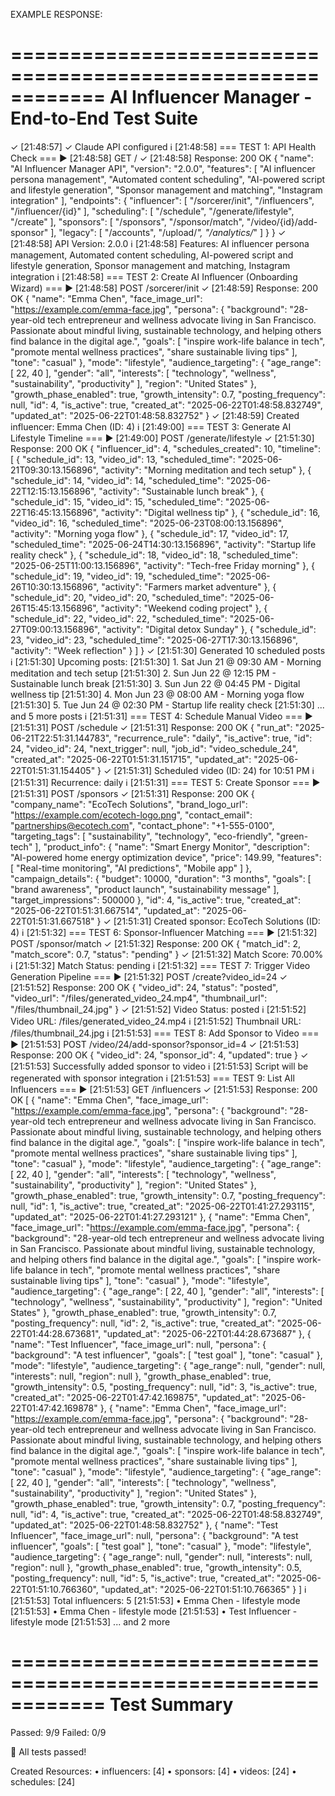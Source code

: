 EXAMPLE RESPONSE:

============================================================
AI Influencer Manager - End-to-End Test Suite
============================================================
✓ [21:48:57] ✓ Claude API configured
ℹ [21:48:58] 
=== TEST 1: API Health Check ===
▶ [21:48:58] GET /
✓ [21:48:58] Response: 200 OK
{
  "name": "AI Influencer Manager API",
  "version": "2.0.0",
  "features": [
    "AI influencer persona management",
    "Automated content scheduling",
    "AI-powered script and lifestyle generation",
    "Sponsor management and matching",
    "Instagram integration"
  ],
  "endpoints": {
    "influencer": [
      "/sorcerer/init",
      "/influencers",
      "/influencer/{id}"
    ],
    "scheduling": [
      "/schedule",
      "/generate/lifestyle",
      "/create"
    ],
    "sponsors": [
      "/sponsors",
      "/sponsor/match",
      "/video/{id}/add-sponsor"
    ],
    "legacy": [
      "/accounts",
      "/upload/*",
      "/analytics/*"
    ]
  }
}
✓ [21:48:58] API Version: 2.0.0
ℹ [21:48:58] Features: AI influencer persona management, Automated content scheduling, AI-powered script and lifestyle generation, Sponsor management and matching, Instagram integration
ℹ [21:48:58] 
=== TEST 2: Create AI Influencer (Onboarding Wizard) ===
▶ [21:48:58] POST /sorcerer/init
✓ [21:48:59] Response: 200 OK
{
  "name": "Emma Chen",
  "face_image_url": "https://example.com/emma-face.jpg",
  "persona": {
    "background": "28-year-old tech entrepreneur and wellness advocate living in San Francisco. Passionate about mindful living, sustainable technology, and helping others find balance in the digital age.",
    "goals": [
      "inspire work-life balance in tech",
      "promote mental wellness practices",
      "share sustainable living tips"
    ],
    "tone": "casual"
  },
  "mode": "lifestyle",
  "audience_targeting": {
    "age_range": [
      22,
      40
    ],
    "gender": "all",
    "interests": [
      "technology",
      "wellness",
      "sustainability",
      "productivity"
    ],
    "region": "United States"
  },
  "growth_phase_enabled": true,
  "growth_intensity": 0.7,
  "posting_frequency": null,
  "id": 4,
  "is_active": true,
  "created_at": "2025-06-22T01:48:58.832749",
  "updated_at": "2025-06-22T01:48:58.832752"
}
✓ [21:48:59] Created influencer: Emma Chen (ID: 4)
ℹ [21:49:00] 
=== TEST 3: Generate AI Lifestyle Timeline ===
▶ [21:49:00] POST /generate/lifestyle
✓ [21:51:30] Response: 200 OK
{
  "influencer_id": 4,
  "schedules_created": 10,
  "timeline": [
    {
      "schedule_id": 13,
      "video_id": 13,
      "scheduled_time": "2025-06-21T09:30:13.156896",
      "activity": "Morning meditation and tech setup"
    },
    {
      "schedule_id": 14,
      "video_id": 14,
      "scheduled_time": "2025-06-22T12:15:13.156896",
      "activity": "Sustainable lunch break"
    },
    {
      "schedule_id": 15,
      "video_id": 15,
      "scheduled_time": "2025-06-22T16:45:13.156896",
      "activity": "Digital wellness tip"
    },
    {
      "schedule_id": 16,
      "video_id": 16,
      "scheduled_time": "2025-06-23T08:00:13.156896",
      "activity": "Morning yoga flow"
    },
    {
      "schedule_id": 17,
      "video_id": 17,
      "scheduled_time": "2025-06-24T14:30:13.156896",
      "activity": "Startup life reality check"
    },
    {
      "schedule_id": 18,
      "video_id": 18,
      "scheduled_time": "2025-06-25T11:00:13.156896",
      "activity": "Tech-free Friday morning"
    },
    {
      "schedule_id": 19,
      "video_id": 19,
      "scheduled_time": "2025-06-26T10:30:13.156896",
      "activity": "Farmers market adventure"
    },
    {
      "schedule_id": 20,
      "video_id": 20,
      "scheduled_time": "2025-06-26T15:45:13.156896",
      "activity": "Weekend coding project"
    },
    {
      "schedule_id": 22,
      "video_id": 22,
      "scheduled_time": "2025-06-27T09:00:13.156896",
      "activity": "Digital detox Sunday"
    },
    {
      "schedule_id": 23,
      "video_id": 23,
      "scheduled_time": "2025-06-27T17:30:13.156896",
      "activity": "Week reflection"
    }
  ]
}
✓ [21:51:30] Generated 10 scheduled posts
ℹ [21:51:30] 
Upcoming posts:
  [21:51:30]   1. Sat Jun 21 @ 09:30 AM - Morning meditation and tech setup
  [21:51:30]   2. Sun Jun 22 @ 12:15 PM - Sustainable lunch break
  [21:51:30]   3. Sun Jun 22 @ 04:45 PM - Digital wellness tip
  [21:51:30]   4. Mon Jun 23 @ 08:00 AM - Morning yoga flow
  [21:51:30]   5. Tue Jun 24 @ 02:30 PM - Startup life reality check
  [21:51:30]   ... and 5 more posts
ℹ [21:51:31] 
=== TEST 4: Schedule Manual Video ===
▶ [21:51:31] POST /schedule
✓ [21:51:31] Response: 200 OK
{
  "run_at": "2025-06-21T22:51:31.144783",
  "recurrence_rule": "daily",
  "is_active": true,
  "id": 24,
  "video_id": 24,
  "next_trigger": null,
  "job_id": "video_schedule_24",
  "created_at": "2025-06-22T01:51:31.151715",
  "updated_at": "2025-06-22T01:51:31.154405"
}
✓ [21:51:31] Scheduled video (ID: 24) for 10:51 PM
ℹ [21:51:31] Recurrence: daily
ℹ [21:51:31] 
=== TEST 5: Create Sponsor ===
▶ [21:51:31] POST /sponsors
✓ [21:51:31] Response: 200 OK
{
  "company_name": "EcoTech Solutions",
  "brand_logo_url": "https://example.com/ecotech-logo.png",
  "contact_email": "partnerships@ecotech.com",
  "contact_phone": "+1-555-0100",
  "targeting_tags": [
    "sustainability",
    "technology",
    "eco-friendly",
    "green-tech"
  ],
  "product_info": {
    "name": "Smart Energy Monitor",
    "description": "AI-powered home energy optimization device",
    "price": 149.99,
    "features": [
      "Real-time monitoring",
      "AI predictions",
      "Mobile app"
    ]
  },
  "campaign_details": {
    "budget": 10000,
    "duration": "3 months",
    "goals": [
      "brand awareness",
      "product launch",
      "sustainability message"
    ],
    "target_impressions": 500000
  },
  "id": 4,
  "is_active": true,
  "created_at": "2025-06-22T01:51:31.667514",
  "updated_at": "2025-06-22T01:51:31.667518"
}
✓ [21:51:31] Created sponsor: EcoTech Solutions (ID: 4)
ℹ [21:51:32] 
=== TEST 6: Sponsor-Influencer Matching ===
▶ [21:51:32] POST /sponsor/match
✓ [21:51:32] Response: 200 OK
{
  "match_id": 2,
  "match_score": 0.7,
  "status": "pending"
}
✓ [21:51:32] Match Score: 70.00%
ℹ [21:51:32] Match Status: pending
ℹ [21:51:32] 
=== TEST 7: Trigger Video Generation Pipeline ===
▶ [21:51:32] POST /create?video_id=24
✓ [21:51:52] Response: 200 OK
{
  "video_id": 24,
  "status": "posted",
  "video_url": "/files/generated_video_24.mp4",
  "thumbnail_url": "/files/thumbnail_24.jpg"
}
✓ [21:51:52] Video Status: posted
ℹ [21:51:52] Video URL: /files/generated_video_24.mp4
ℹ [21:51:52] Thumbnail URL: /files/thumbnail_24.jpg
ℹ [21:51:53] 
=== TEST 8: Add Sponsor to Video ===
▶ [21:51:53] POST /video/24/add-sponsor?sponsor_id=4
✓ [21:51:53] Response: 200 OK
{
  "video_id": 24,
  "sponsor_id": 4,
  "updated": true
}
✓ [21:51:53] Successfully added sponsor to video
ℹ [21:51:53] Script will be regenerated with sponsor integration
ℹ [21:51:53] 
=== TEST 9: List All Influencers ===
▶ [21:51:53] GET /influencers
✓ [21:51:53] Response: 200 OK
[
  {
    "name": "Emma Chen",
    "face_image_url": "https://example.com/emma-face.jpg",
    "persona": {
      "background": "28-year-old tech entrepreneur and wellness advocate living in San Francisco. Passionate about mindful living, sustainable technology, and helping others find balance in the digital age.",
      "goals": [
        "inspire work-life balance in tech",
        "promote mental wellness practices",
        "share sustainable living tips"
      ],
      "tone": "casual"
    },
    "mode": "lifestyle",
    "audience_targeting": {
      "age_range": [
        22,
        40
      ],
      "gender": "all",
      "interests": [
        "technology",
        "wellness",
        "sustainability",
        "productivity"
      ],
      "region": "United States"
    },
    "growth_phase_enabled": true,
    "growth_intensity": 0.7,
    "posting_frequency": null,
    "id": 1,
    "is_active": true,
    "created_at": "2025-06-22T01:41:27.293115",
    "updated_at": "2025-06-22T01:41:27.293121"
  },
  {
    "name": "Emma Chen",
    "face_image_url": "https://example.com/emma-face.jpg",
    "persona": {
      "background": "28-year-old tech entrepreneur and wellness advocate living in San Francisco. Passionate about mindful living, sustainable technology, and helping others find balance in the digital age.",
      "goals": [
        "inspire work-life balance in tech",
        "promote mental wellness practices",
        "share sustainable living tips"
      ],
      "tone": "casual"
    },
    "mode": "lifestyle",
    "audience_targeting": {
      "age_range": [
        22,
        40
      ],
      "gender": "all",
      "interests": [
        "technology",
        "wellness",
        "sustainability",
        "productivity"
      ],
      "region": "United States"
    },
    "growth_phase_enabled": true,
    "growth_intensity": 0.7,
    "posting_frequency": null,
    "id": 2,
    "is_active": true,
    "created_at": "2025-06-22T01:44:28.673681",
    "updated_at": "2025-06-22T01:44:28.673687"
  },
  {
    "name": "Test Influencer",
    "face_image_url": null,
    "persona": {
      "background": "A test influencer",
      "goals": [
        "test goal"
      ],
      "tone": "casual"
    },
    "mode": "lifestyle",
    "audience_targeting": {
      "age_range": null,
      "gender": null,
      "interests": null,
      "region": null
    },
    "growth_phase_enabled": true,
    "growth_intensity": 0.5,
    "posting_frequency": null,
    "id": 3,
    "is_active": true,
    "created_at": "2025-06-22T01:47:42.169875",
    "updated_at": "2025-06-22T01:47:42.169878"
  },
  {
    "name": "Emma Chen",
    "face_image_url": "https://example.com/emma-face.jpg",
    "persona": {
      "background": "28-year-old tech entrepreneur and wellness advocate living in San Francisco. Passionate about mindful living, sustainable technology, and helping others find balance in the digital age.",
      "goals": [
        "inspire work-life balance in tech",
        "promote mental wellness practices",
        "share sustainable living tips"
      ],
      "tone": "casual"
    },
    "mode": "lifestyle",
    "audience_targeting": {
      "age_range": [
        22,
        40
      ],
      "gender": "all",
      "interests": [
        "technology",
        "wellness",
        "sustainability",
        "productivity"
      ],
      "region": "United States"
    },
    "growth_phase_enabled": true,
    "growth_intensity": 0.7,
    "posting_frequency": null,
    "id": 4,
    "is_active": true,
    "created_at": "2025-06-22T01:48:58.832749",
    "updated_at": "2025-06-22T01:48:58.832752"
  },
  {
    "name": "Test Influencer",
    "face_image_url": null,
    "persona": {
      "background": "A test influencer",
      "goals": [
        "test goal"
      ],
      "tone": "casual"
    },
    "mode": "lifestyle",
    "audience_targeting": {
      "age_range": null,
      "gender": null,
      "interests": null,
      "region": null
    },
    "growth_phase_enabled": true,
    "growth_intensity": 0.5,
    "posting_frequency": null,
    "id": 5,
    "is_active": true,
    "created_at": "2025-06-22T01:51:10.766360",
    "updated_at": "2025-06-22T01:51:10.766365"
  }
]
ℹ [21:51:53] Total influencers: 5
  [21:51:53]   • Emma Chen - lifestyle mode
  [21:51:53]   • Emma Chen - lifestyle mode
  [21:51:53]   • Test Influencer - lifestyle mode
  [21:51:53]   ... and 2 more

============================================================
Test Summary
============================================================
Passed: 9/9
Failed: 0/9

🎉 All tests passed!

Created Resources:
  • influencers: [4]
  • sponsors: [4]
  • videos: [24]
  • schedules: [24]